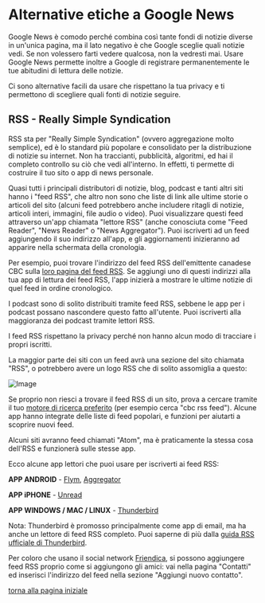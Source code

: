 # Alternative etiche a Google News

Google News è comodo perché combina così tante fondi di notizie diverse in un'unica pagina, ma il lato negativo è che Google sceglie quali notizie vedi. 
Se non volessero farti vedere qualcosa, non la vedresti mai. Usare Google News permette inoltre a Google di registrare permanentemente le tue abitudini di lettura delle notizie. 

Ci sono alternative facili da usare che rispettano la tua privacy e ti permettono di scegliere quali fonti di notizie seguire. 

## RSS - Really Simple Syndication

RSS sta per "Really Simple Syndication" (ovvero aggregazione molto semplice), ed è lo standard più popolare e consolidato per la distribuzione di notizie su internet. 
Non ha traccianti, pubblicità, algoritmi, ed hai il completo controllo su ciò che vedi all'interno. In effetti, ti permette di costruire il tuo sito o app di news personale. 

Quasi tutti i principali distributori di notizie, blog, podcast e tanti altri siti hanno i "feed RSS", che altro non sono che liste di link alle ultime storie o articoli del sito 
(alcuni feed potrebbero anche includere ritagli di notizie, articoli interi, immagini, file audio o video). 
Puoi visualizzare questi feed attraverso un'app chiamata "lettore RSS" (anche conosciuta come "Feed Reader", "News Reader" o "News Aggregator"). 
Puoi iscriverti ad un feed aggiungendo il suo indirizzo all'app, e gli aggiornamenti inizieranno ad apparire nella schermata della cronologia. 

Per esempio, puoi trovare l'indirizzo del feed RSS dell'emittente canadese CBC sulla [loro pagina del feed RSS](http://www.cbc.ca/rss/). 
Se aggiungi uno di questi indirizzi alla tua app di lettura dei feed RSS, l'app inizierà a mostrare le ultime notizie di quel feed in ordine cronologico. 

I podcast sono di solito distribuiti tramite feed RSS, sebbene le app per i podcast possano nascondere questo fatto all'utente. 
Puoi iscriverti alla maggioranza dei podcast tramite lettori RSS. 

I feed RSS rispettano la privacy perché non hanno alcun modo di tracciare i propri iscritti. 

La maggior parte dei siti con un feed avrà una sezione del sito chiamata "RSS", o potrebbero avere un logo RSS che di solito assomiglia a questo: 

![Image](https://upload.wikimedia.org/wikipedia/en/4/43/Feed-icon.svg)

Se proprio non riesci a trovare il feed RSS di un sito, prova a cercare tramite il tuo [motore di ricerca preferito](ricerca-google) (per esempio cerca "cbc rss feed"). 
Alcune app hanno integrate delle liste di feed popolari, e funzioni per aiutarti a scoprire nuovi feed. 

Alcuni siti avranno feed chiamati "Atom", ma è praticamente la stessa cosa dell'RSS e funzionerà sulle stesse app. 

Ecco alcune app lettori che puoi usare per iscriverti ai feed RSS: 

**APP ANDROID** - [Flym](https://play.google.com/store/apps/details?id=net.frju.flym), 
[Aggregator](https://play.google.com/store/apps/details?id=com.tughi.aggregator)

**APP iPHONE** - [Unread](https://itunes.apple.com/app/unread-rss-reader/id1252376153)

**APP WINDOWS / MAC / LINUX** - [Thunderbird](https://www.thunderbird.net/)

Nota: Thunderbird è promosso principalmente come app di email, ma ha anche un lettore di feed RSS completo. Puoi saperne di più dalla 
[guida RSS ufficiale di Thunderbird](https://support.mozilla.org/en-US/kb/how-subscribe-news-feeds-and-blogs). 

Per coloro che usano il social network [Friendica](facebook), si possono aggiungere feed RSS proprio come si aggiungono gli amici: vai nella pagina "Contatti" ed inserisci 
l'indirizzo del feed nella sezione "Aggiungi nuovo contatto". 

[torna alla pagina iniziale](index)
